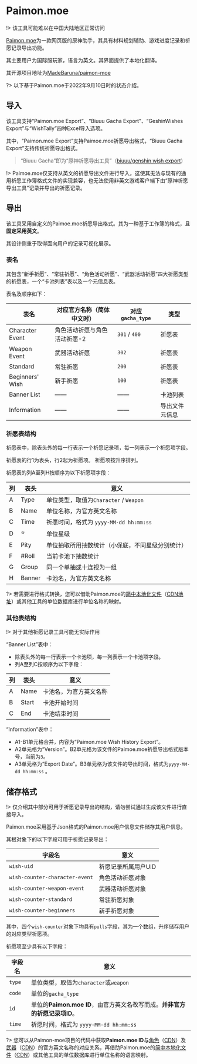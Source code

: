 # Paimon.moe

!> 该工具可能难以在中国大陆地区正常访问

[Paimon.moe](https://paimon.moe)为一款网页版的原神助手，其具有材料规划辅助、游戏进度记录和祈愿记录导出功能。

其主要用户为国际服玩家，语言为英文。其界面提供了本地化翻译。

其开源项目地址为[MadeBaruna/paimon-moe](https://github.com/MadeBaruna/paimon-moe) 

?> 以下基于Paimon.moe于2022年9月10日时的状态介绍。

## 导入

该工具支持“Paimon.moe Export”、“Biuuu Gacha Export”、“GeshinWishes Export”与“WishTally”四种Excel导入选项。

其中，“Paimon.moe Export”支持Paimoe.moe祈愿导出格式，“Biuuu Gacha Export”支持传统祈愿导出格式。

> “Biuuu Gacha”即为“原神祈愿导出工具”（[biuuu/genshin wish export](https://github.com/biuuu/genshin-wish-export)）

!> Paimoe.moe仅支持从英文的祈愿导出文件进行导入，这使其无法与现有的通用祈愿工作簿格式文件的实现兼容，也无法使用非英文游戏客户端下由“原神祈愿导出工具”记录并导出的祈愿记录。

## 导出

该工具采用自定义的Paimoe.moe祈愿导出格式。其为一种基于工作簿的格式，且**固定采用英文**。

其设计侧重于取得面向用户的记录可视化展示。

### 表名

其包含“新手祈愿”、“常驻祈愿”、“角色活动祈愿”、“武器活动祈愿”四大祈愿类型的祈愿表，一个“卡池列表”表以及一个元信息表。

表名及顺序如下：

| 表名 | 对应官方名称（简体中文时） | 对应`gacha_type` | 类型 |
| ---- | -------------------------- | ---------------- | ---- |
| Character Event | 角色活动祈愿与角色活动祈愿-2 | `301` / `400`| 祈愿表          |
|Weapon Event|武器活动祈愿|`302`|祈愿表|
|Standard|常驻祈愿|`200`|祈愿表|
|Beginners' Wish|新手祈愿|`100`|祈愿表|
|Banner List|——|——|卡池列表|
|Information|——|——|导出文件元信息|

### 祈愿表结构

祈愿表中，除表头外的每一行表示一个祈愿记录项，每一列表示一个祈愿项字段。 

祈愿表的行1为表头，行2起为祈愿项。 祈愿项按升序排列。

祈愿表的列A至列H按顺序为以下祈愿项字段：

| 列   | 表头 | 意义 |
| ---- | ---- | ---- |
| A    | Type | 单位类型，取值为`Character` / `Weapon` |
| B    | Name | 单位名称，为官方英文名称 |
| C    | Time | 祈愿时间，格式为 `yyyy-MM-dd hh:mm:ss` |
| D    | ⭐   | 单位星级 |
| E    | Pity | 单位抽取所用抽数统计（小保底，不同星级分别统计） |
| F    | #Roll | 当前卡池下抽数统计 |
| G    | Group | 同一个单抽或十连视为一组 |
| H    | Banner | 卡池名，为官方英文名称 |

?> 若需要进行格式转换，您可以借助Paimon.moe的[简中本地化文件](https://github.com/MadeBaruna/paimon-moe/blob/main/src/locales/items/zh.json)（[CDN地址](https://cdn.jsdelivr.net/gh/MadeBaruna/paimon-moe@main/src/locales/items/zh.json)）或其他工具的单位数据库进行单位名称的映射。

### 其他表结构

!> 对于其他祈愿记录工具可能无实际作用

“Banner List”表中：

- 除表头外的每一行表示一个卡池项，每一列表示一个卡池项字段。
- 列A至列C按顺序为以下字段： 


| 列   | 表头 | 意义                  	|
| ---- | ---- | --------------------|
| A    | Name | 卡池名，为官方英文名称     |
| B | Start | 卡池开始时间 |
| C | End | 卡池结束时间 |

“Information”表中：

- A1-B1单元格合并，内容为“Paimon.moe Wish History Export”。
- A2单元格为“Version”。B2单元格为该文件的Paimoe.moe祈愿导出格式版本号，当前为`3`。
- A3单元格为“Export Date”。B3单元格为该文件的导出时间，格式为`yyyy-MM-dd hh:mm:ss` 。

## 储存格式

!> 仅介绍其中部分可用于祈愿记录导出的结构，请勿尝试通过生成该文件进行直接导入。

Paimon.moe采用基于Json格式的Paimon.moe用户信息文件储存其用户信息。

其根对象下的以下字段可用于祈愿记录导出：

| 字段名                         | 意义                |
| ------------------------------ | ------------------- |
| `wish-uid`                     | 祈愿记录所属用户UID |
| `wish-counter-character-event` | 角色活动祈愿对象    |
| `wish-counter-weapon-event`    | 武器活动祈愿对象    |
| `wish-counter-standard`        | 常驻祈愿对象        |
| `wish-counter-beginners`       | 新手祈愿对象        |

其中，四个`wish-counter`对象下均具有`pulls`字段，其为一个数组，升序储存用户的对应类型祈愿项。

祈愿项至少具有以下字段：

| 字段名 | 意义                                                         |
| ------ | ------------------------------------------------------------ |
| `type` | 单位类型，取值为`character`或`weapon`                        |
| `code` | 单位的`gacha_type`                                           |
| `id`   | 单位的**Paimon.moe ID**，由官方英文名改写而成。**并非官方的祈愿记录项ID**。 |
| `time` | 祈愿时间，格式为 `yyyy-MM-dd hh:mm:ss`                       |

?> 您可以从Paimon-moe项目的代码中获取**Paimon.moe ID**与[角色](https://github.com/MadeBaruna/paimon-moe/blob/main/src/data/characters.js)（[CDN](https://cdn.jsdelivr.net/gh/MadeBaruna/paimon-moe@main/src/data/characters.js)）及[武器](https://github.com/MadeBaruna/paimon-moe/blob/main/src/data/weaponList.js)（[CDN](https://cdn.jsdelivr.net/gh/MadeBaruna/paimon-moe@main/src/data/weaponList.js)）的官方英文名称的对应关系，再借助Paimon.moe的[简中本地化文件](https://github.com/MadeBaruna/paimon-moe/blob/main/src/locales/items/zh.json)（[CDN](https://cdn.jsdelivr.net/gh/MadeBaruna/paimon-moe@main/src/locales/items/zh.json)）或其他工具的单位数据库进行单位名称的语言映射。

